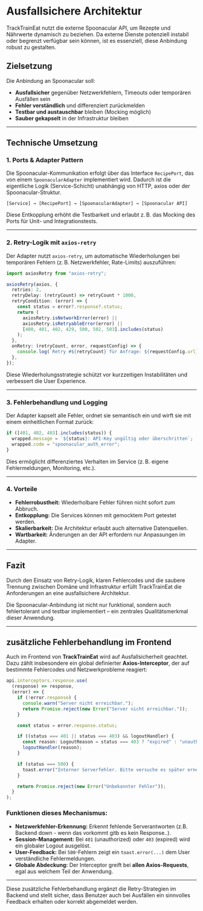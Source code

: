 
# Ausfallsichere Architektur

TrackTrainEat nutzt die externe Spoonacular API, um Rezepte und Nährwerte dynamisch zu beziehen. Da externe Dienste potenziell instabil oder begrenzt verfügbar sein können, ist es essenziell, diese Anbindung robust zu gestalten.

## Zielsetzung

Die Anbindung an Spoonacular soll:

- **Ausfallsicher** gegenüber Netzwerkfehlern, Timeouts oder temporären Ausfällen sein
- **Fehler verständlich** und differenziert zurückmelden
- **Testbar und austauschbar** bleiben (Mocking möglich)
- **Sauber gekapselt** in der Infrastruktur bleiben

---

## Technische Umsetzung

### 1. Ports & Adapter Pattern

Die Spoonacular-Kommunikation erfolgt über das Interface `RecipePort`, das von einem `SpoonacularAdapter` implementiert wird. Dadurch ist die eigentliche Logik (Service-Schicht) unabhängig von HTTP, axios oder der Spoonacular-Struktur.

```plaintext
[Service] → [RecipePort] → [SpoonacularAdapter] → [Spoonacular API]
````

Diese Entkopplung erhöht die Testbarkeit und erlaubt z. B. das Mocking des Ports für Unit- und Integrationstests.

---

### 2. Retry-Logik mit `axios-retry`

Der Adapter nutzt `axios-retry`, um automatische Wiederholungen bei temporären Fehlern (z. B. Netzwerkfehler, Rate-Limits) auszuführen:

```ts
import axiosRetry from "axios-retry";

axiosRetry(axios, {
  retries: 2,
  retryDelay: (retryCount) => retryCount * 1000,
  retryCondition: (error) => {
    const status = error?.response?.status;
    return (
      axiosRetry.isNetworkError(error) ||
      axiosRetry.isRetryableError(error) ||
      [400, 401, 402, 429, 500, 502, 503].includes(status)
    );
  },
  onRetry: (retryCount, error, requestConfig) => {
    console.log(`Retry #${retryCount} für Anfrage: ${requestConfig.url}`);
  },
});
```

Diese Wiederholungsstrategie schützt vor kurzzeitigen Instabilitäten und verbessert die User Experience.

---

### 3. Fehlerbehandlung und Logging

Der Adapter kapselt alle Fehler, ordnet sie semantisch ein und wirft sie mit einem einheitlichen Format zurück:

```ts
if ([401, 402, 403].includes(status)) {
  wrapped.message = `${status}: API-Key ungültig oder überschritten`;
  wrapped.code = "spoonacular_auth_error";
}
```

Dies ermöglicht differenziertes Verhalten im Service (z. B. eigene Fehlermeldungen, Monitoring, etc.).

---

### 4. Vorteile

* **Fehlerrobustheit:** Wiederholbare Fehler führen nicht sofort zum Abbruch.
* **Entkopplung:** Die Services können mit gemocktem Port getestet werden.
* **Skalierbarkeit:** Die Architektur erlaubt auch alternative Datenquellen.
* **Wartbarkeit:** Änderungen an der API erfordern nur Anpassungen im Adapter.

---

## Fazit

Durch den Einsatz von Retry-Logik, klaren Fehlercodes und die saubere Trennung zwischen Domäne und Infrastruktur erfüllt TrackTrainEat die Anforderungen an eine ausfallsichere Architektur.

Die Spoonacular-Anbindung ist nicht nur funktional, sondern auch fehlertolerant und testbar implementiert – ein zentrales Qualitätsmerkmal dieser Anwendung.

---

## zusätzliche Fehlerbehandlung im Frontend

Auch im Frontend von **TrackTrainEat** wird auf Ausfallsicherheit geachtet.
Dazu zählt insbesondere ein global definierter **Axios-Interceptor**, der auf bestimmte Fehlercodes und Netzwerkprobleme reagiert:

```ts
api.interceptors.response.use(
  (response) => response,
  (error) => {
    if (!error.response) {
      console.warn("Server nicht erreichbar.");
      return Promise.reject(new Error("Server nicht erreichbar."));
    }

    const status = error.response.status;

    if ((status === 401 || status === 403) && logoutHandler) {
      const reason: LogoutReason = status === 403 ? "expired" : "unauthorized";
      logoutHandler(reason);
    }

    if (status === 500) {
      toast.error("Interner Serverfehler. Bitte versuche es später erneut.");
    }

    return Promise.reject(new Error("Unbekannter Fehler"));
  }
);
```

### Funktionen dieses Mechanismus:

* **Netzwerkfehler-Erkennung:** Erkennt fehlende Serverantworten (z.B. Backend down - wenn das vorkommt gitb es kein Response..).
* **Session-Management:** Bei `401` (unauthorized) oder `403` (expired) wird ein globaler Logout ausgelöst.
* **User-Feedback:** Bei `500`-Fehlern zeigt ein `toast.error(...)` dem User verständliche Fehlermeldungen.
* **Globale Abdeckung:** Der Interceptor greift bei **allen Axios-Requests**, egal aus welchem Teil der Anwendung.

---
 Diese zusätzliche Fehlerbehandlung ergänzt die Retry-Strategien im Backend und stellt sicher, dass Benutzer auch bei Ausfällen ein sinnvolles Feedback erhalten oder korrekt abgemeldet werden.

